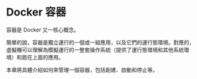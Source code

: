 # Docker 容器
容器是 Docker 又一核心概念。

簡單的說，容器是獨立運行的一個或一組應用，以及它們的運行態環境。對應的，虛擬機可以理解為模擬運行的一整套操作系統（提供了運行態環境和其他系統環境）和跑在上面的應用。

本章將具體介紹如何來管理一個容器，包括創建、啟動和停止等。
